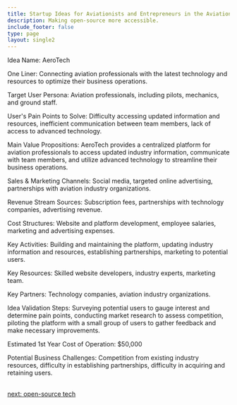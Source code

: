 ```yaml
---
title: Startup Ideas for Aviationists and Entrepreneurs in the Aviation  Industry
description: Making open-source more accessible.
include_footer: false
type: page
layout: single2
---
```


<p>
Idea Name: AeroTech

One Liner: Connecting aviation professionals with the latest technology and resources to optimize their business operations.

Target User Persona: Aviation professionals, including pilots, mechanics, and ground staff.

User's Pain Points to Solve: Difficulty accessing updated information and resources, inefficient communication between team members, lack of access to advanced technology.

Main Value Propositions: AeroTech provides a centralized platform for aviation professionals to access updated industry information, communicate with team members, and utilize advanced technology to streamline their business operations.

Sales & Marketing Channels: Social media, targeted online advertising, partnerships with aviation industry organizations.

Revenue Stream Sources: Subscription fees, partnerships with technology companies, advertising revenue.

Cost Structures: Website and platform development, employee salaries, marketing and advertising expenses.

Key Activities: Building and maintaining the platform, updating industry information and resources, establishing partnerships, marketing to potential users.

Key Resources: Skilled website developers, industry experts, marketing team.

Key Partners: Technology companies, aviation industry organizations.

Idea Validation Steps: Surveying potential users to gauge interest and determine pain points, conducting market research to assess competition, piloting the platform with a small group of users to gather feedback and make necessary improvements.

Estimated 1st Year Cost of Operation: $50,000

Potential Business Challenges: Competition from existing industry resources, difficulty in establishing partnerships, difficulty in acquiring and retaining users.

<br>
<a href="https://workdojos.com/aviationist/tech">next: open-source tech</a>
</p>